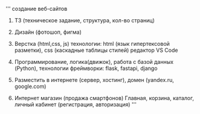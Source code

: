 '''
создание веб-сайтов
1. ТЗ (техническое задание, структура, кол-во страниц)
2. Дизайн (фотошоп, фигма)
3. Верстка (html,css, js) технологии: html (язык гипертексовой разметки), css (каскадные таблицы стилей) редактор VS Code
4. Программирование, логика(движок), работа с базой данных (Python), технологии фреймворки: flask, fastapi, django
5. Разместить в интернете (сервер, хостинг), домен (yandex.ru, google.com)

1. Интернет магазин (продажа смартфонов)
Главная, корзина, каталог, личный кабинет (регистрация, авторизация)
'''
